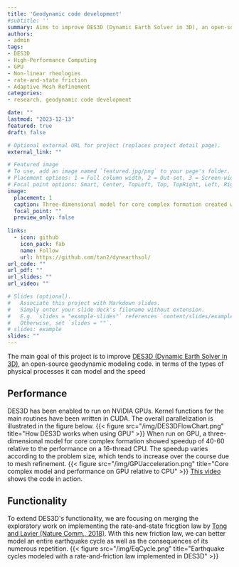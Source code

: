 ```yaml
---
title: 'Geodynamic code development'
#subtitle: ''
summary: Aims to improve DES3D (Dynamic Earth Solver in 3D), an open-source geodynamic modeling code by extending the code's functionality and accelerating its performance.
authors:
- admin
tags:
- DES3D
- High-Performance Computing
- GPU
- Non-linear rheologies
- rate-and-state friction
- Adaptive Mesh Refinement
categories:
- research, geodynamic code development

date: ""
lastmod: "2023-12-13"
featured: true
draft: false

# Optional external URL for project (replaces project detail page).
external_link: ""

# Featured image
# To use, add an image named `featured.jpg/png` to your page's folder.
# Placement options: 1 = Full column width, 2 = Out-set, 3 = Screen-width
# Focal point options: Smart, Center, TopLeft, Top, TopRight, Left, Right, BottomLeft, Bottom, BottomRight
image:
  placement: 1
  caption: Three-dimensional model for core complex formation created with DES3D. Accelerated on NVidia V100 graphics card.
  focal_point: ""
  preview_only: false
  
links:
  - icon: github
    icon_pack: fab
    name: Follow
    url: https://github.com/tan2/dynearthsol/
url_code: ""
url_pdf: ""
url_slides: ""
url_video: ""

# Slides (optional).
#   Associate this project with Markdown slides.
#   Simply enter your slide deck's filename without extension.
#   E.g. `slides = "example-slides"` references `content/slides/example-slides.md`.
#   Otherwise, set `slides = ""`.
# slides: example
slides: ""
---
```


The main goal of this project is to improve [DES3D (Dynamic Earth Solver in 3D)](https://github.com/tan2/dynearthsol), an open-source geodynamic modeling code. in terms of the types of physical processes it can model and the speed 

## Performance
DES3D has been enabled to run on NVIDIA GPUs. Kernel functions for the main routines have been written in CUDA. The overall parallelization is illustrated in the figure below.
{{< figure src="/img/DES3DFlowChart.png" title="How DES3D works when using GPU" >}}
When run on GPU, a three-dimensional model for core complex formation showed speedup of 40-60 relative to the performance on a 16-thread CPU. The speedup varies according to the problem size, which tends to increase over the course due to mesh refinement.
{{< figure src="/img/GPUacceleration.png" title="Core complex model and performance on GPU relative to CPU" >}}
[This video](https://youtu.be/zr-4HIg7_14) shows the code in action.

## Functionality
To extend DES3D's functionality, we are focusing on merging the exploratory work on implementing the rate-and-state fricgtion law by [Tong and Lavier (Nature Comm., 2018)](https://dx.doi.org/10.1038/s41467-018-06390-z). With this new friction law, we can better model an entire earthquake cycle as well as the consequences of its numerous repetition.
{{< figure src="/img/EqCycle.png" title="Earthquake cycles modeled with a rate-and-friction law implemented in DES3D" >}}

